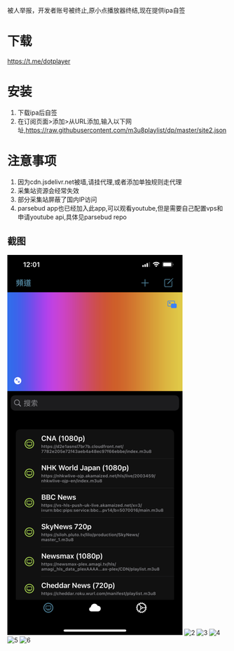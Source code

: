 
被人举报，开发者账号被终止,原小点播放器终结,现在提供ipa自签

# 下载
https://t.me/dotplayer

# 安装
1. 下载ipa后自签
2. 在订阅页面>添加>从URL添加,输入以下网址,https://raw.githubusercontent.com/m3u8playlist/dp/master/site2.json

# 注意事项

1. 因为cdn.jsdelivr.net被墙,请挂代理,或者添加单独规则走代理
2. 采集站资源会经常失效
3. 部分采集站屏蔽了国内IP访问
4. parsebud app也已经加入此app,可以观看youtube,但是需要自己配置vps和申请youtube api,具体见parsebud repo

## 截图


![1](https://raw.githubusercontent.com/iniTATTOO/tattoo/master/IMG_1.png) 
![2](https://raw.githubusercontent.com/m3u8playlist/dp/master/IMG_2.png) 
![3](https://raw.githubusercontent.com/m3u8playlist/dp/master/IMG_3.png) 
![4](https://raw.githubusercontent.com/m3u8playlist/dp/master/IMG_4.png) 
![5](https://raw.githubusercontent.com/m3u8playlist/dp/master/IMG_5.png) 
![6](https://raw.githubusercontent.com/m3u8playlist/dp/master/IMG_6.png) 
   


